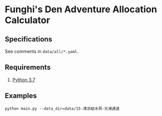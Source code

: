 # Funghi's Den Adventure Allocation Calculator

## Specifications

See comments in `data/all/*.yaml`.

## Requirements

1. [Python 3.7](https://www.anaconda.com/download/)

## Examples

```shell
python main.py --data_dir=data/15-清涼結冰洞-光滑通道
```
